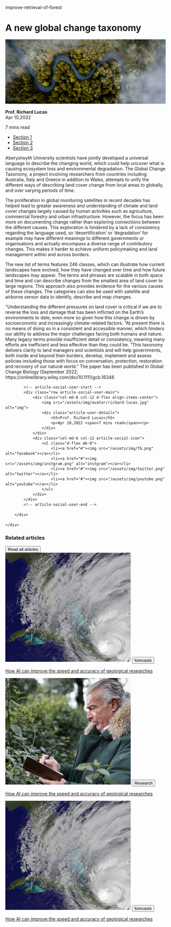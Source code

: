 improve-retrieval-of-forest

<!-- article-heading-time-start -->
<div class="container mt-3">
    <div class="row">
        <div class="text-center col-12 mb-3">
            <h1 class="font-weight-bold text-uppercase article-title-main">A new global change taxonomy</h1>
        </div>
        <div class="col-12">
            <div class="row">
                <div class="col-12 article-heading-time-img">
                    <img class="w-100" src="/assets/img/article-thub.png" alt="artical-img"/>
                </div>
                <div class="col-6 mt-3 text-left">
                    <p class="mb-0"><b>Prof. Richard Lucas</b><br/>Apr 10,2022</p>
                </div>
                <div class="col-6 mt-3 text-right">
                    <p class="mb-0">7 mins read</p>
                </div>
            </div>
        </div>
    </div>
</div>
<!-- article-heading-time-end -->

<div class="container mb-100">
    <div class="row article-tab-main">
        <div class="col-3 article-tab">
            <section class="tabs-section text-white">
                <ul class="nav nav-tabs flex-column mb-3">
                    <li class="nav-item"><a class="nav-link active show text-dark tab-link" data-toggle="tab" href="#tab-1">Section 1</a></li>
                    <li class="nav-item"><a class="nav-link text-dark tab-link" data-toggle="tab" href="#tab-2">Section 2</a></li>
                    <li class="nav-item"><a class="nav-link text-dark tab-link" data-toggle="tab" href="#tab-3">Section 3</a></li>
                </ul>
            </section>
        </div>
        <div id="tab-1" class="tab-pane col-lg-9  col-xl-9  col-xxl-9 col-md-12  col-sm-12 col-xs-12 article-body">
            <div class="article-content">
                <p class="mt-3">
                    Aberystwyth University scientists have jointly developed a universal language to describe the changing world, which could help uncover what is causing ecosystem loss and environmental degradation.
                    The Global Change Taxonomy, a project involving researchers from countries including Australia, Italy and Greece in addition to Wales, attempts to unify the different ways of describing land cover change from local areas to globally, and over varying periods of time.</p>
                <p>
                    The proliferation in global monitoring satellites in recent decades has helped lead to greater awareness and understanding of climate and land cover changes largely caused by human activities such as agriculture, commercial forestry and urban infrastructure.
                    However, the focus has been more on documenting change rather than exploring connections between the different causes.
                    This exploration is hindered by a lack of consistency regarding the language used, so ‘desertification’ or ‘degradation’ for example may have different meanings to different governments or organisations and actually encompass a diverse range of contributory changes. This makes it harder to achieve uniform policymaking and land management within and across borders.
                </p><p>
                    The new list of terms features 246 classes, which can illustrate how current landscapes have evolved, how they have changed over time and how future landscapes may appear. The terms and phrases are scalable in both space and time and can describe changes from the smallest area of land cover to large regions. This approach also provides evidence for the various causes of these changes.
                    The categories can also be used with satellite and airborne sensor data to identify, describe and map changes.</p><p>
                    “Understanding the different pressures on land cover is critical if we are to reverse the loss and damage that has been inflicted on the Earth’s environments to date, even more so given how this change is driven by socioeconomic and increasingly climate-related factors.
                    “At present there is no means of doing so in a consistent and accessible manner, which hinders our ability to address the major challenges facing both humans and nature. Many legacy terms provide insufficient detail or consistency, meaning many efforts are inefficient and less effective than they could be.
                    “This taxonomy delivers clarity to land managers and scientists and will help governments, both inside and beyond their borders, develop, implement and assess policies including those with focus on conversation, protection, restoration and recovery of our natural world.”
                    The paper has been published in Global Change Biology (September 2022; https://onlinelibrary.wiley.com/doi/10.1111/gcb.16346
                </p>
            </div>

            <!-- article-social-user-start -->
            <div class="row article-social-user-main">
                <div class="col-md-6 col-12 d-flex align-items-center">
                    <img src="/assets/img/avatar/richard-lucas.jpg" alt="img">
                    <div class="article-user-details">
                        <h5>Prof. Richard Lucas</h5>
                        <p>Apr 10,2022 <span>7 mins read</span></p>
                    </div>
                </div>
                <div class="col-md-6 col-12 article-social-icon">
                    <ul class="d-flex mb-0">
                        <li><a href="#"><img src="/assets/img/fb.png" alt="facebook"></a></li>
                        <li><a href="#"><img src="/assets/img/instgram.png" alt="instgram"></a></li>
                        <li><a href="#"><img src="/assets/img/twitter.png" alt="twitter"></a></li>
                        <li><a href="#"><img src="/assets/img/youtube.png" alt="youtube"></a></li>
                    </ul>
                </div>
            </div>
            <!-- article-social-user-end -->

        </div>

    </div>
</div>

<!-- related-articles-Start -->
<div class="container mb-100">
    <div class="common-blog-main">
        <div class="common-blog-title">
            <h3>Related articles</h3>
            <button type="button">Read all articles</button>
        </div>
    </div>
    <div class="row related-articles">
        <div class="stay-up-card col-md-4 col-12">
            <a href="#"><img src="/assets/img/forecasts.jpg" alt=""></a>
            <button>forecasts</button>
            <p><a href="#">How AI can improve the speed and accuracy of geological researches</a></p>
        </div>
        <div class="stay-up-card col-md-4 col-12">
            <a href="#"><img src="/assets/img/oldman.jpg" alt=""></a>
            <button>Research</button>
            <p><a href="#">How AI can improve the speed and accuracy of geological researches</a></p>
        </div>
        <div class="stay-up-card col-md-4 col-12">
            <a href="#"><img src="/assets/img/forecasts.jpg" alt=""></a>
            <button>forecasts</button>
            <p><a href="#">How AI can improve the speed and accuracy of geological researches</a></p>
        </div>
    </div>
</div>